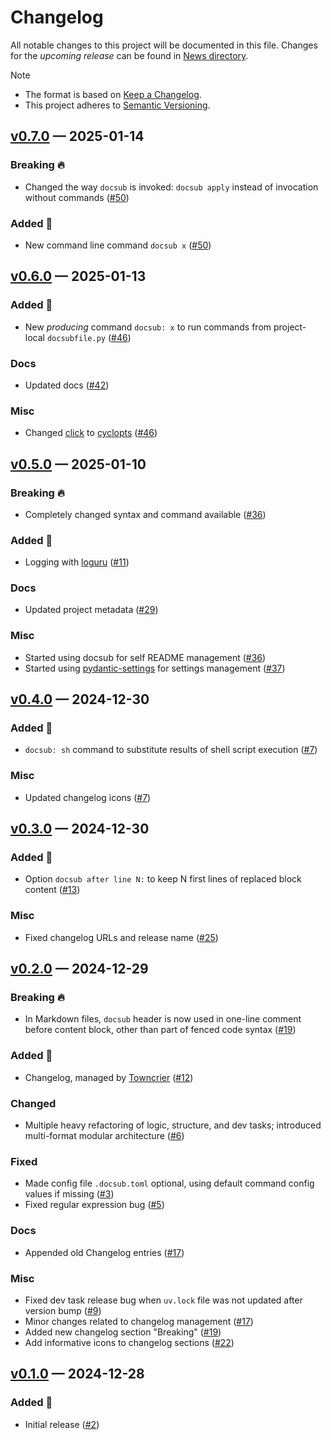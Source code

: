 # Changelog

All notable changes to this project will be documented in this file. Changes for the *upcoming release* can be found in [News directory](https://github.com/makukha/docsub/tree/main/src/docsub/news.d).

> [!NOTE]
> * The format is based on [Keep a Changelog](https://keepachangelog.com/en/1.0.0/).
> * This project adheres to [Semantic Versioning](https://semver.org/spec/v2.0.0.html).

<!-- towncrier release notes start -->

## [v0.7.0](https://github.com/makukha/docsub/releases/tag/v0.7.0) — 2025-01-14

### Breaking 🔥

- Changed the way `docsub` is invoked: `docsub apply` instead of invocation without commands ([#50](https://github.com/makukha/docsub/issues/50))

### Added 🌿

- New command line command `docsub x` ([#50](https://github.com/makukha/docsub/issues/50))


## [v0.6.0](https://github.com/makukha/docsub/releases/tag/v0.6.0) — 2025-01-13

### Added 🌿

- New *producing* command `docsub: x` to run commands from project-local `docsubfile.py` ([#46](https://github.com/makukha/docsub/issues/46))

### Docs

- Updated docs ([#42](https://github.com/makukha/docsub/issues/42))

### Misc

- Changed [click](https://click.palletsprojects.com) to [cyclopts](https://cyclopts.readthedocs.io) ([#46](https://github.com/makukha/docsub/issues/46))


## [v0.5.0](https://github.com/makukha/docsub/releases/tag/v0.5.0) — 2025-01-10

### Breaking 🔥

- Completely changed syntax and command available ([#36](https://github.com/makukha/docsub/issues/36))

### Added 🌿

- Logging with [loguru](https://loguru.readthedocs.io) ([#11](https://github.com/makukha/docsub/issues/11))

### Docs

- Updated project metadata ([#29](https://github.com/makukha/docsub/issues/29))

### Misc

- Started using docsub for self README management ([#36](https://github.com/makukha/docsub/issues/36))
- Started using [pydantic-settings](https://docs.pydantic.dev/latest/concepts/pydantic_settings) for settings management ([#37](https://github.com/makukha/docsub/issues/37))


## [v0.4.0](https://github.com/makukha/docsub/releases/tag/v0.4.0) — 2024-12-30

### Added 🌿

- `docsub: sh` command to substitute results of shell script execution ([#7](https://github.com/makukha/docsub/issues/7))

### Misc

- Updated changelog icons ([#7](https://github.com/makukha/docsub/issues/7))


## [v0.3.0](https://github.com/makukha/docsub/releases/tag/v0.3.0) — 2024-12-30

### Added 🌿

- Option `docsub after line N:` to keep N first lines of replaced block content ([#13](https://github.com/makukha/docsub/issues/13))

### Misc

- Fixed changelog URLs and release name ([#25](https://github.com/makukha/docsub/issues/25))


## [v0.2.0](https://github.com/makukha/docsub/releases/tag/v0.2.0) — 2024-12-29

### Breaking 🔥

- In Markdown files, `docsub` header is now used in one-line comment before content block, other than part of fenced code syntax ([#19](https://github.com/makukha/docsub/issues/19))

### Added 🌿

- Changelog, managed by [Towncrier](https://towncrier.readthedocs.io) ([#12](https://github.com/makukha/docsub/issues/12))

### Changed

- Multiple heavy refactoring of logic, structure, and dev tasks; introduced multi-format modular architecture ([#6](https://github.com/makukha/docsub/issues/6))

### Fixed

- Made config file `.docsub.toml` optional, using default command config values if missing ([#3](https://github.com/makukha/docsub/issues/3))
- Fixed regular expression bug ([#5](https://github.com/makukha/docsub/issues/5))

### Docs

- Appended old Changelog entries ([#17](https://github.com/makukha/docsub/issues/17))

### Misc

- Fixed dev task release bug when `uv.lock` file was not updated after version bump ([#9](https://github.com/makukha/docsub/issues/9))
- Minor changes related to changelog management ([#17](https://github.com/makukha/docsub/issues/17))
- Added new changelog section "Breaking" ([#19](https://github.com/makukha/docsub/issues/19))
- Add informative icons to changelog sections ([#22](https://github.com/makukha/docsub/issues/22))


## [v0.1.0](https://github.com/makukha/docsub/releases/tag/v0.1.0) — 2024-12-28

### Added 🌿

- Initial release ([#2](https://github.com/makukha/docsub/issues/2))
